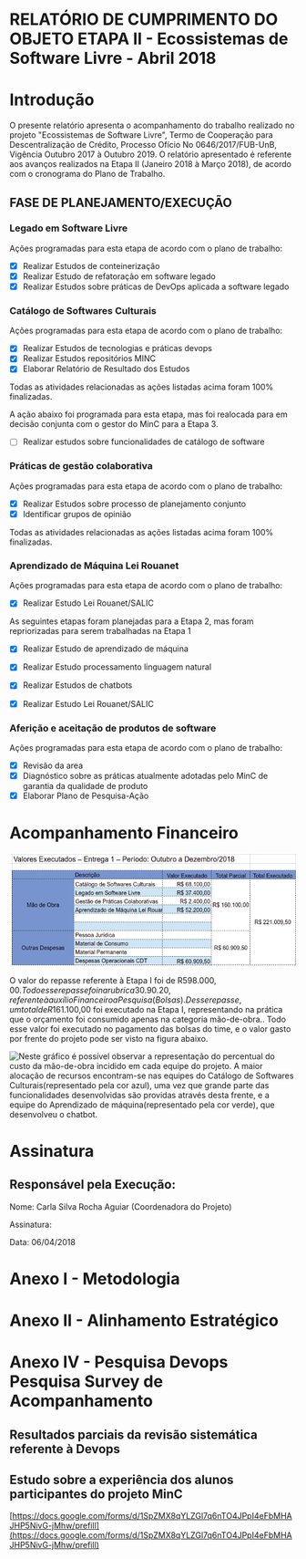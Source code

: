 # RELATÓRIO DE CUMPRIMENTO DO OBJETO ETAPA II - Ecossistemas de Software Livre - Abril 2018


# Introdução
 O presente relatório apresenta o acompanhamento do trabalho realizado no projeto "Ecossistemas de Software Livre", Termo de Cooperação para Descentralização de Crédito, Processo Ofício No 0646/2017/FUB-UnB, Vigência Outubro 2017 à Outubro 2019. O relatório apresentado é referente aos avanços realizados na Etapa II (Janeiro 2018 à Março 2018), de acordo com o cronograma do Plano de Trabalho.

## FASE DE PLANEJAMENTO/EXECUÇÃO

### Legado em Software Livre

Ações programadas para esta etapa de acordo com o plano de trabalho:

- [x] Realizar Estudos de conteinerização
- [x] Realizar Estudo de refatoração em software legado
- [x] Realizar Estudos sobre práticas de DevOps aplicada a software legado

### Catálogo de Softwares Culturais

Ações programadas para esta etapa de acordo com o plano de trabalho:

- [x] Realizar Estudos de tecnologias e práticas devops
- [x] Realizar Estudos repositórios MINC
- [x] Elaborar Relatório de Resultado dos Estudos

Todas as atividades relacionadas as ações listadas acima foram 100% finalizadas.

A ação abaixo foi programada para esta etapa, mas foi realocada para em decisão conjunta com o gestor do MinC para a Etapa 3.

- [ ] Realizar estudos sobre funcionalidades de catálogo de software

### Práticas de gestão colaborativa

Ações programadas para esta etapa de acordo com o plano de trabalho:

- [x] Realizar Estudos sobre processo de planejamento conjunto
- [x] Identificar grupos de opinião

Todas as atividades relacionadas as ações listadas acima foram 100% finalizadas.

### Aprendizado de Máquina Lei Rouanet

Ações programadas para esta etapa de acordo com o plano de trabalho:

- [x] Realizar Estudo Lei Rouanet/SALIC

As seguintes etapas foram planejadas para a Etapa 2, mas foram repriorizadas para serem trabalhadas na Etapa 1

- [x] Realizar Estudo de aprendizado de máquina
- [x] Realizar Estudo processamento linguagem natural
- [x] Realizar Estudos de chatbots
- [x] Realizar Estudo Lei Rouanet/SALIC


### Aferição e aceitação de produtos de software

Ações programadas para esta etapa de acordo com o plano de trabalho:

- [x] Revisão da area
- [x] Diagnóstico sobre as práticas atualmente adotadas pelo MinC de garantia da qualidade de produto
- [x] Elaborar Plano de Pesquisa-Ação

# Acompanhamento Financeiro
![Detalhamento da execução do repasse na Etapa I.](figs/valores_executados_E1.png)

O valor do repasse referente à Etapa I foi de R$598.000,00. Todo esse repasse foi na rubrica 30.90.20, referente à auxílio Financeiro a Pesquisa (Bolsas). Desse repasse, um total de R$161.100,00 foi executado na Etapa I, representando na prática que o orçamento foi consumido apenas na categoria mão-de-obra.. Todo esse valor foi executado no pagamento das bolsas do time, e o valor gasto por frente do projeto pode ser visto na figura abaixo.


![Neste gráfico é possível observar a representação do percentual do custo da mão-de-obra incidido em cada equipe do projeto. A maior alocação de recursos encontram-se nas equipes do Catálogo de Softwares Culturais(representado pela cor azul), uma vez que grande parte das  funcionalidades desenvolvidas são providas através desta
frente, e a equipe do Aprendizado de máquina(representado pela cor verde), que desenvolveu o chatbot.](figs/bolsas.png)

# Assinatura

Responsável pela Execução:
---
Nome:  Carla Silva Rocha Aguiar
             (Coordenadora do Projeto)

Assinatura:

Data: 06/04/2018


# Anexo I - Metodologia

# Anexo II - Alinhamento Estratégico



# Anexo IV - Pesquisa Devops Pesquisa  Survey de Acompanhamento
## Resultados parciais da revisão sistemática referente à Devops


## Estudo sobre a experiência dos alunos participantes do projeto MinC


[https://docs.google.com/forms/d/1SpZMX8qYLZGl7q6nTO4JPpI4eFbMHAJHP5NivG-jMhw/prefill](https://docs.google.com/forms/d/1SpZMX8qYLZGl7q6nTO4JPpI4eFbMHAJHP5NivG-jMhw/prefill)
